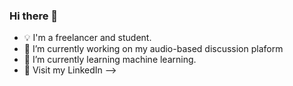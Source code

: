 ### Hi there 👋

- 💡 I'm a freelancer and student.
- 🔭 I’m currently working on my audio-based discussion plaform
- 🌱 I’m currently learning machine learning.
- 🐧 Visit my LinkedIn
-->

